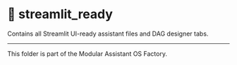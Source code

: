 # 📂 streamlit_ready

Contains all Streamlit UI-ready assistant files and DAG designer tabs.

---

This folder is part of the Modular Assistant OS Factory.